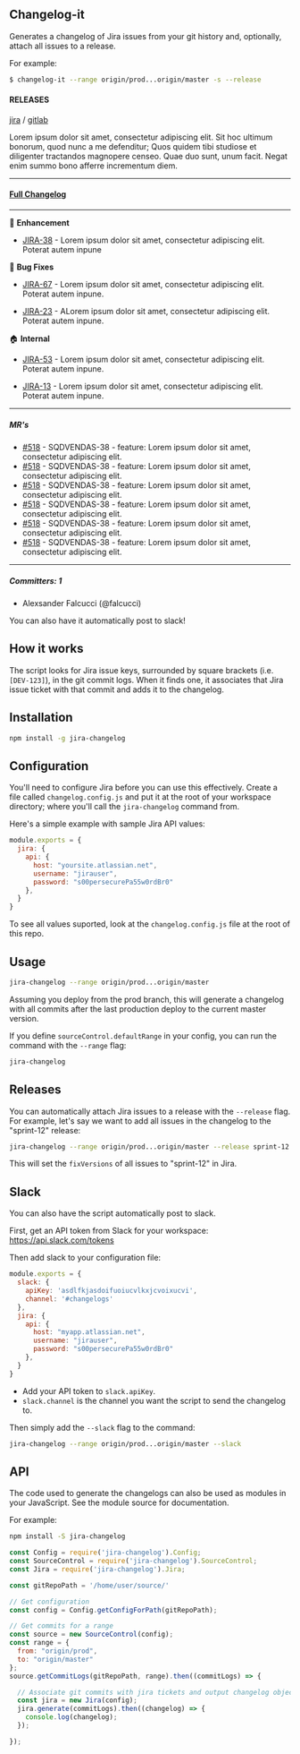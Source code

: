 Changelog-it
------------------------

Generates a changelog of Jira issues from your git history and, optionally, attach all issues to a release.

For example:

```bash
$ changelog-it --range origin/prod...origin/master -s --release
```


#### RELEASES

[jira](https:///versions/45343) /
[gitlab](https:///tags/v5.8.24)


Lorem ipsum dolor sit amet, consectetur adipiscing elit. Sit hoc ultimum bonorum, quod nunc a me defenditur; Quos quidem tibi studiose et diligenter tractandos magnopere censeo. Quae duo sunt, unum facit. Negat enim summo bono afferre incrementum diem. 

----------

#### [Full Changelog](https:///v5.8.23...v5.8.24)
----------

:dizzy: **Enhancement**
  
* [JIRA-38](https://-38) - Lorem ipsum dolor sit amet, consectetur adipiscing elit. Poterat autem inpune
  
:bug: **Bug Fixes**
  
* [JIRA-67](https://magazineluiza.atlassian.net/browse/SQDVENDAS-67) - Lorem ipsum dolor sit amet, consectetur adipiscing elit. Poterat autem inpune.
  
* [JIRA-23](https://magazineluiza.atlassian.net/browse/SQDVENDAS-23) - ALorem ipsum dolor sit amet, consectetur adipiscing elit. Poterat autem inpune.

:house: **Internal**
  
* [JIRA-53](https://-53) - Lorem ipsum dolor sit amet, consectetur adipiscing elit. Poterat autem inpune.
  
* [JIRA-13](https://-13) - Lorem ipsum dolor sit amet, consectetur adipiscing elit. Poterat autem inpune.

----------

##### MR's

- [#518](https:///merge_requests/518) - SQDVENDAS-38 - feature: Lorem ipsum dolor sit amet, consectetur adipiscing elit.
- [#518](https:///merge_requests/518) - SQDVENDAS-38 - feature: Lorem ipsum dolor sit amet, consectetur adipiscing elit.
- [#518](https:///merge_requests/518) - SQDVENDAS-38 - feature: Lorem ipsum dolor sit amet, consectetur adipiscing elit.
- [#518](https:///merge_requests/518) - SQDVENDAS-38 - feature: Lorem ipsum dolor sit amet, consectetur adipiscing elit.
- [#518](https:///merge_requests/518) - SQDVENDAS-38 - feature: Lorem ipsum dolor sit amet, consectetur adipiscing elit.
- [#518](https:///merge_requests/518) - SQDVENDAS-38 - feature: Lorem ipsum dolor sit amet, consectetur adipiscing elit.

----------

##### Committers: **1**

* Alexsander Falcucci (@falcucci)


You can also have it automatically post to slack!

## How it works

The script looks for Jira issue keys, surrounded by square brackets (i.e. `[DEV-123]`), in the git commit logs. When it finds one, it associates that Jira issue ticket with that commit and adds it to the changelog.


## Installation

```bash
npm install -g jira-changelog
```


## Configuration

You'll need to configure Jira before you can use this effectively. Create a file called `changelog.config.js` and put it at the root of your workspace directory; where you'll call the `jira-changelog` command from.

Here's a simple example with sample Jira API values:

```javascript
module.exports = {
  jira: {
    api: {
      host: "yoursite.atlassian.net",
      username: "jirauser",
      password: "s00persecurePa55w0rdBr0"
    },
  }
}
```

To see all values suported, look at the `changelog.config.js` file at the root of this repo.

## Usage

```bash
jira-changelog --range origin/prod...origin/master
```

Assuming you deploy from the prod branch, this will generate a changelog with all commits after the last production deploy to the current master version.

If you define `sourceControl.defaultRange` in your config, you can run the command with the `--range` flag:

```bash
jira-changelog
```

## Releases

You can automatically attach Jira issues to a release with the `--release` flag. For example, let's say we want to add all issues in the changelog to the "sprint-12" release:

```bash
jira-changelog --range origin/prod...origin/master --release sprint-12
```

This will set the `fixVersions` of all issues to "sprint-12" in Jira.

## Slack

You can also have the script automatically post to slack.

First, get an API token from Slack for your workspace:
https://api.slack.com/tokens

Then add slack to your configuration file:

```javascript
module.exports = {
  slack: {
    apiKey: 'asdlfkjasdoifuoiucvlkxjcvoixucvi',
    channel: '#changelogs'
  },
  jira: {
    api: {
      host: "myapp.atlassian.net",
      username: "jirauser",
      password: "s00persecurePa55w0rdBr0"
    },
  }
}
```

 * Add your API token to `slack.apiKey`.
 * `slack.channel` is the channel you want the script to send the changelog to.

Then simply add the `--slack` flag to the command:

```bash
jira-changelog --range origin/prod...origin/master --slack
```

## API
The code used to generate the changelogs can also be used as modules in your JavaScript.
See the module source for documentation.

For example:

```bash
npm install -S jira-changelog
```

```javascript
const Config = require('jira-changelog').Config;
const SourceControl = require('jira-changelog').SourceControl;
const Jira = require('jira-changelog').Jira;

const gitRepoPath = '/home/user/source/'

// Get configuration
const config = Config.getConfigForPath(gitRepoPath);

// Get commits for a range
const source = new SourceControl(config);
const range = {
  from: "origin/prod",
  to: "origin/master"
};
source.getCommitLogs(gitRepoPath, range).then((commitLogs) => {

  // Associate git commits with jira tickets and output changelog object
  const jira = new Jira(config);
  jira.generate(commitLogs).then((changelog) => {
    console.log(changelog);
  });

});
```
